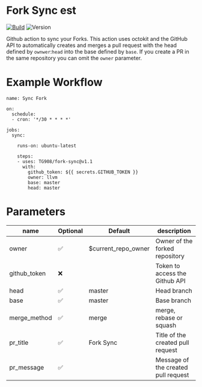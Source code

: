 # Fork Sync est
[![Build](https://github.com/tg908/fork-sync/workflows/PR%20Checks/badge.svg)](https://github.com/tg908/fork-sync/actions?workflow=PR%20Checks)
![Version](https://img.shields.io/github/v/release/tg908/fork-sync?style=flat-square)

Github action to sync your Forks.
This action uses octokit and the GitHub API to automatically creates and merges a pull request with the head defined by `ownwer`:`head` into the base defined by `base`. If you create a PR in the same repository you can omit the `owner` parameter.

# Example Workflow

```
name: Sync Fork

on:
  schedule:
  - cron: '*/30 * * * *'

jobs:
  sync:

    runs-on: ubuntu-latest
    
    steps:
    - uses: TG908/fork-sync@v1.1
      with:
        github_token: ${{ secrets.GITHUB_TOKEN }}
        owner: llvm
        base: master
        head: master
```
# Parameters

|  name 	        |   Optional  |   Default              |   description	                       |
|---	            |---          |---                     |---	                                   |
|   owner	        | ✅          | $current_repo_owner    |   Owner of the forked repository	    |
|   github_token	| ❌          |                        |   Token  to access the Github API	    |
|   head          | ✅          | master                 |   Head branch	                        |
|   base          | ✅          | master                 |   Base branch	                        |
|   merge_method  | ✅          | merge                  |   merge, rebase or squash            	|
|   pr_title      | ✅          | Fork Sync              |   Title of the created pull request	  |
|   pr_message    | ✅    	     |                        |   Message of the created pull request	|
